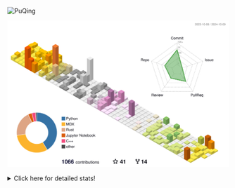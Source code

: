 ![PuQing](https://user-images.githubusercontent.com/27223114/171565019-9a56fae6-b08b-421f-99db-7e830da42371.png)

![](./profile-3d-contrib/profile-season-animate.svg)

<details>
<summary>Click here for detailed stats!</summary>

<!--START_SECTION:waka-->
![Lines of code](https://img.shields.io/badge/From%20Hello%20World%20I%27ve%20Written-1.5%20million%20lines%20of%20code-blue)

**🐱 My GitHub Data** 

> 📦 404.3 kB Used in GitHub's Storage 
 > 
> 🏆 604 Contributions in the Year 2024
 > 
> 🚫 Not Opted to Hire
 > 
> 📜 57 Public Repositories 
 > 
> 🔑 29 Private Repositories 
 > 
**I'm a Night 🦉** 

```text
🌞 Morning                497 commits         █░░░░░░░░░░░░░░░░░░░░░░░░   05.93 % 
🌆 Daytime                3674 commits        ███████████░░░░░░░░░░░░░░   43.85 % 
🌃 Evening                2108 commits        ██████░░░░░░░░░░░░░░░░░░░   25.16 % 
🌙 Night                  2099 commits        ██████░░░░░░░░░░░░░░░░░░░   25.05 % 
```


📊 **This Week I Spent My Time On** 

```text
💬 Programming Languages: 
Browsing                 18 hrs 32 mins      ███████████░░░░░░░░░░░░░░   42.06 % 
Python                   5 hrs 29 mins       ███░░░░░░░░░░░░░░░░░░░░░░   12.45 % 
Searching                3 hrs 40 mins       ██░░░░░░░░░░░░░░░░░░░░░░░   08.35 % 
CLI                      3 hrs 35 mins       ██░░░░░░░░░░░░░░░░░░░░░░░   08.15 % 
GitHubing                3 hrs 23 mins       ██░░░░░░░░░░░░░░░░░░░░░░░   07.70 % 

🔥 Editors: 
Chrome                   29 hrs 20 mins      █████████████████░░░░░░░░   66.55 % 
VS Code                  9 hrs 47 mins       ██████░░░░░░░░░░░░░░░░░░░   22.20 % 
fish                     3 hrs 35 mins       ██░░░░░░░░░░░░░░░░░░░░░░░   08.15 % 
Obsidian                 1 hr 22 mins        █░░░░░░░░░░░░░░░░░░░░░░░░   03.10 % 

💻 Operating System: 
Mac                      34 hrs 19 mins      ███████████████████░░░░░░   77.84 % 
WSL                      6 hrs 34 mins       ████░░░░░░░░░░░░░░░░░░░░░   14.91 % 
Linux                    3 hrs 11 mins       ██░░░░░░░░░░░░░░░░░░░░░░░   07.25 % 
```


<!--END_SECTION:waka-->
</details>
